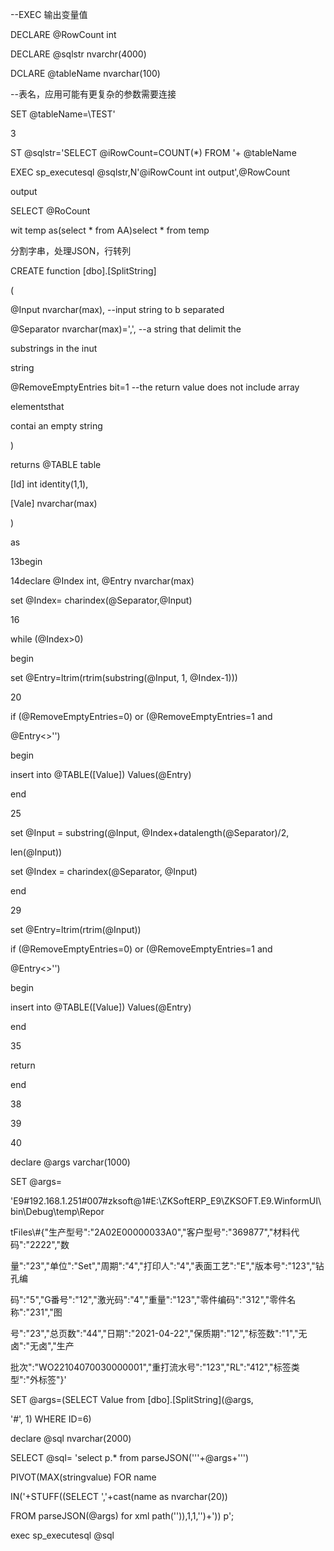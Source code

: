 \--EXEC 输出变量值

DECLARE \@RowCount int

DECLARE \@sqlstr nvarchr(4000)

DCLARE \@tableName nvarchar(100)

\--表名，应用可能有更复杂的参数需要连接

SET \@tableName=\TEST\'

3

ST \@sqlstr=\'SELECT \@iRowCount=COUNT(\*) FROM \'+ \@tableName

EXEC sp_executesql \@sqlstr,N\'@iRowCount int output\',@RowCount

output

SELECT \@RoCount

wit temp as(select \* from AA)select \* from temp

分割字串，处理JSON，行转列

CREATE function \[dbo\].[SplitString\]

(

\@Input nvarchar(max), \--input string to b separated

\@Separator nvarchar(max)=\',\', \--a string that delimit the

substrings in the inut

string

\@RemoveEmptyEntries bit=1 \--the return value does not include array

elementsthat

contai an empty string

)

returns \@TABLE table



\[Id\] int identity(1,1),

\[Vale\] nvarchar(max)

)

as

13begin

14declare \@Index int, \@Entry nvarchar(max)

set \@Index= charindex(@Separator,@Input)



16

while (@Index\>0)

begin

set \@Entry=ltrim(rtrim(substring(@Input, 1, \@Index-1)))

20

if (@RemoveEmptyEntries=0) or (@RemoveEmptyEntries=1 and

\@Entry\<\>\'\')

begin

insert into \@TABLE(\[Value\]) Values(@Entry)

end

25

set \@Input = substring(@Input, \@Index+datalength(@Separator)/2,

len(@Input))

set \@Index = charindex(@Separator, \@Input)

end

29

set \@Entry=ltrim(rtrim(@Input))

if (@RemoveEmptyEntries=0) or (@RemoveEmptyEntries=1 and

\@Entry\<\>\'\')

begin

insert into \@TABLE(\[Value\]) Values(@Entry)

end

35

return

end

38

39

40

declare \@args varchar(1000)

SET \@args=

\'E9#192.168.1.251#007#zksoft@1#E:\\ZKSoftERP_E9\\ZKSOFT.E9.WinformUI\\bin\\Debug\\temp\\Repor

tFiles\\#{\"生产型号\":\"2A02E00000033A0\",\"客户型号\":\"369877\",\"材料代码\":\"2222\",\"数

量\":\"23\",\"单位\":\"Set\",\"周期\":\"4\",\"打印人\":\"4\",\"表面工艺\":\"E\",\"版本号\":\"123\",\"钻孔编

码\":\"5\",\"G番号\":\"12\",\"激光码\":\"4\",\"重量\":\"123\",\"零件编码\":\"312\",\"零件名称\":\"231\",\"图

号\":\"23\",\"总页数\":\"44\",\"日期\":\"2021-04-22\",\"保质期\":\"12\",\"标签数\":\"1\",\"无卤\":\"无卤\",\"生产

批次\":\"WO22104070030000001\",\"重打流水号\":\"123\",\"RL\":\"412\",\"标签类型\":\"外标签\"}\'

SET \@args=(SELECT Value from \[dbo\].\[SplitString\](@args,

\'#\', 1) WHERE ID=6)

declare \@sql nvarchar(2000)

SELECT \@sql= \'select p.\* from parseJSON(\'\'\'+@args+\'\'\')

PIVOT(MAX(stringvalue) FOR name

IN(\'+STUFF((SELECT \',\'+cast(name as nvarchar(20))

FROM parseJSON(@args) for xml path(\'\')),1,1,\'\')+\')) p\';

exec sp_executesql \@sql

